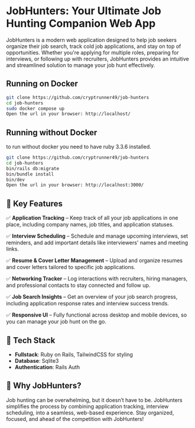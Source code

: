 # JobHunters: Your Ultimate Job Hunting Companion Web App

JobHunters is a modern web application designed to help job seekers organize their job search, track cold job applications, and stay on top of opportunities. Whether you're applying for multiple roles, preparing for interviews, or following up with recruiters, JobHunters provides an intuitive and streamlined solution to manage your job hunt effectively.  

## Running on Docker

```bash
git clone https://github.com/cryptrunner49/job-hunters
cd job-hunters
sudo docker compose up
Open the url in your browser: http://localhost/
```

## Running without Docker

to run without docker you need to have ruby 3.3.6 installed.

```bash
git clone https://github.com/cryptrunner49/job-hunters
cd job-hunters
bin/rails db:migrate
bin/bundle install
bin/dev
Open the url in your browser: http://localhost:3000/
```

## 🌟 Key Features  

✅ **Application Tracking** – Keep track of all your job applications in one place, including company names, job titles, and application statuses.  

✅ **Interview Scheduling** – Schedule and manage upcoming interviews, set reminders, and add important details like interviewers' names and meeting links.  

✅ **Resume & Cover Letter Management** – Upload and organize resumes and cover letters tailored to specific job applications.  

✅ **Networking Tracker** – Log interactions with recruiters, hiring managers, and professional contacts to stay connected and follow up.  

✅ **Job Search Insights** – Get an overview of your job search progress, including application response rates and interview success trends.  

✅ **Responsive UI** – Fully functional across desktop and mobile devices, so you can manage your job hunt on the go.  

## 🚀 Tech Stack  

- **Fullstack**: Ruby on Rails, TailwindCSS for styling
- **Database**: Sqlite3
- **Authentication**: Rails Auth

## 📌 Why JobHunters?

Job hunting can be overwhelming, but it doesn’t have to be. JobHunters simplifies the process by combining application tracking, interview scheduling, into a seamless, web-based experience. Stay organized, focused, and ahead of the competition with JobHunters!
